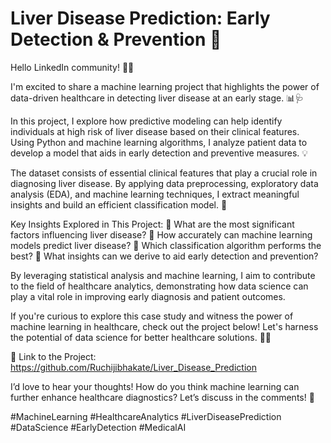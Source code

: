 # **Liver Disease Prediction: Early Detection & Prevention** 🏥 
Hello LinkedIn community! 👋🏼

I'm excited to share a machine learning project that highlights the power of data-driven healthcare in detecting liver disease at an early stage. 📊🩺

In this project, I explore how predictive modeling can help identify individuals at high risk of liver disease based on their clinical features. Using Python and machine learning algorithms, I analyze patient data to develop a model that aids in early detection and preventive measures. 💡

The dataset consists of essential clinical features that play a crucial role in diagnosing liver disease. By applying data preprocessing, exploratory data analysis (EDA), and machine learning techniques, I extract meaningful insights and build an efficient classification model. 🚀

Key Insights Explored in This Project:
🔹 What are the most significant factors influencing liver disease?
🔹 How accurately can machine learning models predict liver disease?
🔹 Which classification algorithm performs the best?
🔹 What insights can we derive to aid early detection and prevention?

By leveraging statistical analysis and machine learning, I aim to contribute to the field of healthcare analytics, demonstrating how data science can play a vital role in improving early diagnosis and patient outcomes.

If you're curious to explore this case study and witness the power of machine learning in healthcare, check out the project below! Let's harness the potential of data science for better healthcare solutions. 💪🏼

🔗 Link to the Project: https://github.com/Ruchijibhakate/Liver_Disease_Prediction

I’d love to hear your thoughts! How do you think machine learning can further enhance healthcare diagnostics? Let’s discuss in the comments! 🤔

#MachineLearning #HealthcareAnalytics #LiverDiseasePrediction #DataScience #EarlyDetection #MedicalAI


